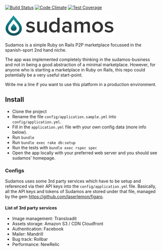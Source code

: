 [![Build Status](https://travis-ci.org/danimashu/sudamos.svg?branch=master)](https://travis-ci.org/danimashu/sudamos)
[![Code Climate](https://codeclimate.com/github/danimashu/sudamos/badges/gpa.svg)](https://codeclimate.com/github/danimashu/sudamos)
[![Test Coverage](https://codeclimate.com/github/danimashu/sudamos/badges/coverage.svg)](https://codeclimate.com/github/danimashu/sudamos)

[![Sudamos logo](app/assets/images/sudamos.png)](http://www.sudamos.es/)

Sudamos is a simple Ruby on Rails P2P marketplace focussed in the spanish-sport 2nd hand niche.

The app was implemented completely thinking in the sudamos-business and not in being a good abstraction of a minimal marketplace. However, for anyone who is starting a marketplace in Ruby on Rails, this repo could potentially be a very useful start-point.

Write me a line if you want to use this platform in a production environment.

## Install

- Clone the project
- Rename the  file `config/application.sample.yml` into `config/application.yml`.
- Fill in the `application.yml` file with your own config data (more info below).
- Run `bundle`
- Run `bundle exec rake db:setup`
- Run the tests with `bundle exec rspec spec`
- Open the app locally with your preferred web server and you should see sudamos’ homepage.

### Configs

Sudamos uses some 3rd party services which have to be setup and referenced via their API keys into the `config/application.yml` file. Basically, all the API keys and tokens of Sudamos are stored under that file, managed by the gem https://github.com/laserlemon/figaro.

#### List of 3rd party services

- Image management: Transloadit
- Assets storage: Amazon S3 / CDN Cloudfront
- Authentication: Facebook
- Mailer: Mandrill
- Bug track: Rollbar
- Performance: NewRelic
